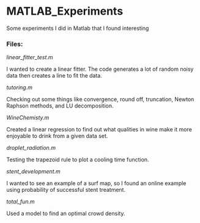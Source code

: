 # MATLAB_Experiments

Some experiments I did in Matlab that I found interesting

### Files:

*linear_fitter_test.m* 

I wanted to create a linear fitter. The code generates a lot of random noisy data then creates a line to fit the data.

*tutoring.m*

Checking out some things like convergence, round off, truncation, Newton Raphson methods, and LU decomposition.

*WineChemisty.m*

Created a linear regression to find out what qualities in wine make it more enjoyable to drink from a given data set.

*droplet_radiation.m*

Testing the trapezoid rule to plot a cooling time function.

*stent_development.m*

I wanted to see an example of a surf map, so I found an online example using probability of successful stent treatment.

*total_fun.m*

Used a model to find an optimal crowd density.